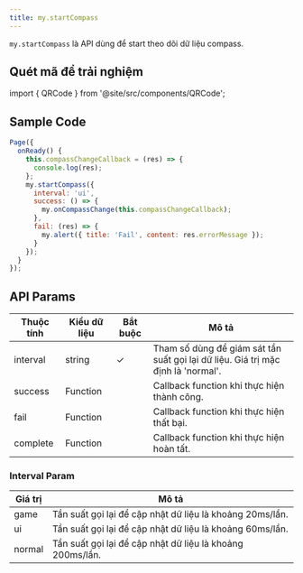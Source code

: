 ```yaml
---
title: my.startCompass
---
```


`my.startCompass` là API dùng để start theo dõi dữ liệu compass.



## Quét mã để trải nghiệm

import { QRCode } from '@site/src/components/QRCode';

<QRCode page="pages/api/compass/index" />

## Sample Code

```js
Page({
  onReady() {
    this.compassChangeCallback = (res) => {
      console.log(res);
    };
    my.startCompass({
      interval: 'ui',
      success: () => {
        my.onCompassChange(this.compassChangeCallback);
      },
      fail: (res) => {
        my.alert({ title: 'Fail', content: res.errorMessage });
      }
    });
  }
});
```

## API Params

| Thuộc tính | Kiểu dữ liệu | Bắt buộc | Mô tả                                                                            |
| ---------- | ------------ | -------- | -------------------------------------------------------------------------------- |
| interval   | string       | ✓        | Tham số dùng để giám sát tần suất gọi lại dữ liệu. Giá trị mặc định là 'normal'. |
| success    | Function     |          | Callback function khi thực hiện thành công.                                      |
| fail       | Function     |          | Callback function khi thực hiện thất bại.                                        |
| complete   | Function     |          | Callback function khi thực hiện hoàn tất.                                        |

### Interval Param

| Giá trị | Mô tả                                                     |
| ------- | --------------------------------------------------------- |
| game    | Tần suất gọi lại để cập nhật dữ liệu là khoảng 20ms/lần.  |
| ui      | Tần suất gọi lại để cập nhật dữ liệu là khoảng 60ms/lần.  |
| normal  | Tần suất gọi lại để cập nhật dữ liệu là khoảng 200ms/lần. |
